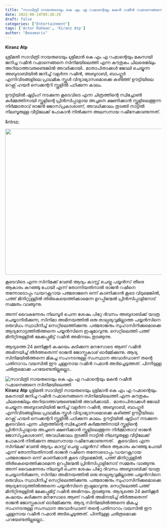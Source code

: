 ```yaml
---
title: "സാവിത്രി നായരുടെയും കെ എം എ റഹ്മാന്റെയും മകൻ റഷീൻ റഹ്മാനെങ്ങനെ സിനിമയിലെത്തി"
date: 2022-06-14T05:26:29
draft: false
categories: ["Entertainment"]
tags: ['Actor Rahman', 'Kiranz Atp']
author: "Beaumaris"
---
```


<strong>Kiranz Atp</strong>

ശ്രീമതി സാവിത്രി നായരുടെയും ശ്രീമാൻ കെ എം എ റഹ്മാന്റെയും മകനായി ജനിച്ച റഷീൻ റഹ്മാനെങ്ങനെ സിനിമയിലെത്തി എന്ന കൗതുകം ചിലരെങ്കിലും അറിയാത്തവരുണ്ടെങ്കിൽ അവർക്കായി..
‌
മാതാപിതാക്കൾ ജോലി ചെയ്യുന്ന അബുദാബിയിൽ ജനിച്ച് വളർന്ന റഷീൻ, അബുദാബി, ബാംഗ്ലൂർ എന്നിവിടങ്ങളിലെ പ്രാഥമിക സ്കൂൾ വിദ്യാഭ്യാസമൊക്കെ കഴിഞ്ഞ് ഊട്ടിയിലെ റെക്സ് ‌ഹയർ സെക്കന്ററി സ്കൂളിൽ പഠിക്കുന്ന കാലം.

ഊട്ടിയിൽ ഷൂട്ടിംഗ് ‌നടക്കുന്ന കൂടെവിടെ എന്ന ചിത്രത്തിന്റെ സ്വിച്ചോൺ കർമ്മത്തിനായി സ്കൂളിന്റെ പ്രിൻസിപ്പാളായ അച്ചനെ ക്ഷണിക്കാൻ സ്കൂളിലെത്തുന്ന നിർമ്മാതാവ് രാജൻ ജോസ്‌പ്രകാശാണ്, അവധിക്കാലം തുടങ്ങി നാട്ടിൽ നിലമ്പൂരുള്ള വീട്ടിലേക്ക് പോകാൻ നിൽക്കുന്ന അലസനായ റഷീനേക്കാണുന്നത്.

&amp;nbsp;

<img class="size-full wp-image-339241 aligncenter" src="https://cdn.boolokam.com/articles/2022/06/hrhrhrhhh.png" alt="" width="832" height="468" />

കൂടെവിടെ എന്ന സിനിമക്ക് വേണ്ടി ആദ്യം കാസ്റ്റ് ചെയ്ത പയ്യൻസ് തീരെ ആകാരം കുറഞ്ഞു പോയി എന്ന് തോന്നിയതിനാൽ രാജൻ റഷീനെ തന്നോടൊപ്പം ഡയറക്റ്ററായ പത്മരാജനെ ഒന്ന് കാണിക്കാൻ കൂടെ വിടുമെങ്കിൽ, പത്ത് മിനിറ്റുള്ളിൽ തിരികെയെത്തിക്കാമെന്ന ഉറപ്പിന്മേൽ പ്രിൻസിപ്പാളിനോട് സമ്മതം വാങ്ങുന്നു.

അന്ന് വൈകുന്നേരം നിലമ്പൂർ ചെന്ന ശേഷം പിറ്റേ ദിവസം അബുദാബിക്ക് യാത്ര ചെയ്യാനിരിക്കുന്ന, സിനിമാ അഭിനയത്തിൽ ഒരു താല്പര്യവുമില്ലാത്ത പയ്യൻസിനെ ഒരുവിധം സ്വാധീനിച്ച് സെറ്റിലെത്തിക്കുന്നു. പത്മരാജനും സുഹാസിനിക്കുമൊക്കെ ആദ്യനോട്ടത്തിൽത്തന്നെ പയ്യൻസിനെ ഇഷ്ടമാവുന്നു. സെറ്റിലെത്തി പത്ത് മിനിറ്റിനുള്ളിൽ മേക്കപ്പുമിട്ട് റഷീൻ അഭിനയം തുടങ്ങുന്നു.

ആദ്യത്തെ 24 മണിക്കൂർ കഷായം കുടിക്കുന്ന മനസോടെ ആണ് റഷീൻ അഭിനയിച്ച് തീർത്തതെന്ന് രാജൻ ജോസ്പ്രകാശ് ഓർമ്മിക്കുന്നു. ആദ്യ സിനിമയിൽത്തന്നെ മികച്ച സഹനടനുള്ള സംസ്ഥാന അവാർഡാണ് തന്റെ പതിനാറാം വയസിൽ ഈ ചുള്ളനായ റഷീൻ റഹ്മാൻ അടിച്ചെടുത്തത്. പിന്നീടുള്ള ചരിത്രമൊക്ക പറയേണ്ടതില്ലല്ലൊ..


![സാവിത്രി നായരുടെയും കെ എം എ റഹ്മാന്റെയും മകൻ റഷീൻ റഹ്മാനെങ്ങനെ സിനിമയിലെത്തി](https://cdn.boolokam.com/articles/2022/06/hrhrhrhhh.png)**Kiranz Atp** ശ്രീമതി സാവിത്രി നായരുടെയും ശ്രീമാൻ കെ എം എ റഹ്മാന്റെയും മകനായി ജനിച്ച റഷീൻ റഹ്മാനെങ്ങനെ സിനിമയിലെത്തി എന്ന കൗതുകം ചിലരെങ്കിലും അറിയാത്തവരുണ്ടെങ്കിൽ അവർക്കായി.. ‌ മാതാപിതാക്കൾ ജോലി ചെയ്യുന്ന അബുദാബിയിൽ ജനിച്ച് വളർന്ന റഷീൻ, അബുദാബി, ബാംഗ്ലൂർ എന്നിവിടങ്ങളിലെ പ്രാഥമിക സ്കൂൾ വിദ്യാഭ്യാസമൊക്കെ കഴിഞ്ഞ് ഊട്ടിയിലെ റെക്സ് ‌ഹയർ സെക്കന്ററി സ്കൂളിൽ പഠിക്കുന്ന കാലം. ഊട്ടിയിൽ ഷൂട്ടിംഗ് ‌നടക്കുന്ന കൂടെവിടെ എന്ന ചിത്രത്തിന്റെ സ്വിച്ചോൺ കർമ്മത്തിനായി സ്കൂളിന്റെ പ്രിൻസിപ്പാളായ അച്ചനെ ക്ഷണിക്കാൻ സ്കൂളിലെത്തുന്ന നിർമ്മാതാവ് രാജൻ ജോസ്‌പ്രകാശാണ്, അവധിക്കാലം തുടങ്ങി നാട്ടിൽ നിലമ്പൂരുള്ള വീട്ടിലേക്ക് പോകാൻ നിൽക്കുന്ന അലസനായ റഷീനേക്കാണുന്നത്. &nbsp; കൂടെവിടെ എന്ന സിനിമക്ക് വേണ്ടി ആദ്യം കാസ്റ്റ് ചെയ്ത പയ്യൻസ് തീരെ ആകാരം കുറഞ്ഞു പോയി എന്ന് തോന്നിയതിനാൽ രാജൻ റഷീനെ തന്നോടൊപ്പം ഡയറക്റ്ററായ പത്മരാജനെ ഒന്ന് കാണിക്കാൻ കൂടെ വിടുമെങ്കിൽ, പത്ത് മിനിറ്റുള്ളിൽ തിരികെയെത്തിക്കാമെന്ന ഉറപ്പിന്മേൽ പ്രിൻസിപ്പാളിനോട് സമ്മതം വാങ്ങുന്നു. അന്ന് വൈകുന്നേരം നിലമ്പൂർ ചെന്ന ശേഷം പിറ്റേ ദിവസം അബുദാബിക്ക് യാത്ര ചെയ്യാനിരിക്കുന്ന, സിനിമാ അഭിനയത്തിൽ ഒരു താല്പര്യവുമില്ലാത്ത പയ്യൻസിനെ ഒരുവിധം സ്വാധീനിച്ച് സെറ്റിലെത്തിക്കുന്നു. പത്മരാജനും സുഹാസിനിക്കുമൊക്കെ ആദ്യനോട്ടത്തിൽത്തന്നെ പയ്യൻസിനെ ഇഷ്ടമാവുന്നു. സെറ്റിലെത്തി പത്ത് മിനിറ്റിനുള്ളിൽ മേക്കപ്പുമിട്ട് റഷീൻ അഭിനയം തുടങ്ങുന്നു. ആദ്യത്തെ 24 മണിക്കൂർ കഷായം കുടിക്കുന്ന മനസോടെ ആണ് റഷീൻ അഭിനയിച്ച് തീർത്തതെന്ന് രാജൻ ജോസ്പ്രകാശ് ഓർമ്മിക്കുന്നു. ആദ്യ സിനിമയിൽത്തന്നെ മികച്ച സഹനടനുള്ള സംസ്ഥാന അവാർഡാണ് തന്റെ പതിനാറാം വയസിൽ ഈ ചുള്ളനായ റഷീൻ റഹ്മാൻ അടിച്ചെടുത്തത്. പിന്നീടുള്ള ചരിത്രമൊക്ക പറയേണ്ടതില്ലല്ലൊ..
